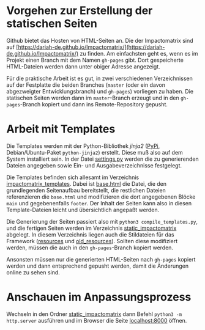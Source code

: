 # Vorgehen zur Erstellung der statischen Seiten

Github bietet das Hosten von HTML-Seiten an. Die der Impactomatrix sind auf [https://dariah-de.github.io/Impactomatrix/](https://dariah-de.github.io/Impactomatrix/) zu finden. Am einfachsten geht es, wenn es im Projekt einen Branch mit dem Namen `gh-pages` gibt. Dort gespeicherte HTML-Dateien werden dann unter obiger Adresse angezeigt.

Für die praktische Arbeit ist es gut, in zwei verschiedenen Verzeichnissen auf der Festplatte die beiden Branches (`master` (oder ein davon abgezweigter Entwicklungsbranch) und `gh-pages`) vorliegen zu haben. Die statischen Seiten werden dann im `master`-Branch erzeugt und in den `gh-pages`-Branch kopiert und dann ins Remote-Repository gepusht.

# Arbeit mit Templates

Die Templates werden mit der Python-Bibliothek _jinja2_ ([PyPi](https://pypi.python.org/pypi/Jinja2/2.8), Debian/Ubuntu-Paket `python-jinja2`) erstellt. Diese muß also auf dem System installiert sein. In der Datei [settings.py](impactomatrix_js/settings.py) werden die zu generierenden Dateien angegeben sowie Ein- und Ausgabeverzeichnisse festgelegt.

Die Templates befinden sich allesamt im Verzeichnis [impactomatrix_templates](impactomatrix_js/impactomatrix_templates). Dabei ist [base.html](impactomatrix_js/impactomatrix_templates/base.html) die Datei, die den grundlegenden Seitenaufbau bereitstellt, die restlichen Dateien referenzieren die `base.html` und modifizieren die dort angegebenen Blöcke `main` und gegebenenfalls `footer`. Der Inhalt der Seiten kann also in diesen Template-Dateien leicht und übersichtlich angepaßt werden.

Die Generierung der Seiten passiert also mit `python3 compile_templates.py`, und die fertigen Seiten werden im Verzeichnis [static_impactomatrix](impactomatrix_js/static_impactomatrix) abgelegt. In diesem Verzeichnis liegen auch die Stildateien für das Framework ([resources](impactomatrix_js/static_impactomatrix/resources) und [old_resources](impactomatrix_js/static_impactomatrix/old_resources)). Sollten diese modifiziert werden, müssen die auch in den `gh-pages`-Branch kopiert werden.

Ansonsten müssen nur die generierten HTML-Seiten nach `gh-pages` kopiert werden und dann entsprechend gepusht werden, damit die Änderungen online zu sehen sind.

# Anschauen im Anpassungsprozess

Wechseln in den Ordner  [static_impactomatrix](impactomatrix_js/static_impactomatrix) dann Befehl `python3 -m http.server` ausführen und im Browser
die Seite [localhost:8000](http://localhost:8000) öffnen.
